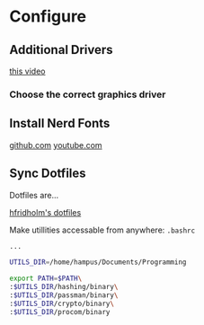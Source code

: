# Configure

## Additional Drivers

[this video](https://www.youtube.com/watch?v=fHh5yrERvHw&list=PLAyUwmL7et7O8NsNz_7Tn8K8SKgbc0BP6&index=10)

### Choose the correct graphics driver

## Install Nerd Fonts

[github.com](https://github.com/ryanoasis/nerd-fonts/)
[youtube.com](https://www.youtube.com/watch?v=cBOaYidGaCQ)

## Sync Dotfiles

Dotfiles are...

[hfridholm's dotfiles](https://github.com/hfridholm/dotfiles)

Make utillities accessable from anywhere:
`.bashrc`
```bash
...

UTILS_DIR=/home/hampus/Documents/Programming

export PATH=$PATH\
:$UTILS_DIR/hashing/binary\
:$UTILS_DIR/passman/binary\
:$UTILS_DIR/crypto/binary\
:$UTILS_DIR/procom/binary
```
